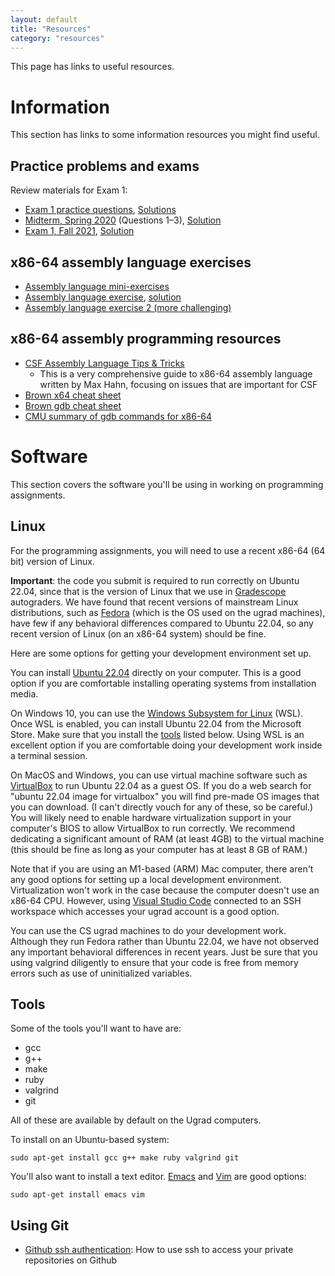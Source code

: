 ```yaml
---
layout: default
title: "Resources"
category: "resources"
---
```


This page has links to useful resources.

# Information

This section has links to some information resources you might find useful.

## Practice problems and exams

Review materials for Exam 1:

* [Exam 1 practice questions](resources/exam1review.html), [Solutions](resources/exam1review-solutions.html)
* [Midterm, Spring 2020](resources/midterm-spring2020.pdf) (Questions 1–3), [Solution](resources/midterm-spring2020-soln.pdf)
* [Exam 1, Fall 2021](resources/exam01-fall2021.pdf), [Solution](resources/exam01-fall2021-soln.pdf)

<!--
Review materials for Exam 2:

* [Exam 2 practice questions](resources/exam2review.html), [Solutions](resources/exam2review-solutions.html)
* [Midterm, Spring 2020](resources/midterm-spring2020.pdf) (Question 4), [Solution](resources/midterm-spring2020-soln.pdf)
* [Final exam, Spring 2020](resources/final-spring2020.pdf) (Questions 1–3), [Solution](resources/final-spring2020-soln.pdf)
* [Exam 2, Fall 2021](resources/exam02-fall2021.pdf), [Solution](resources/exam02-fall2021-soln.pdf)

Review materials for Exam 3:

* [Exam 3 practice questions](resources/exam3review.html), [Solutions](resources/exam3review-solutions.html)
* [Final exam, Fall 2019](resources/final-fall2019.pdf) (Questions 4–5), [Solution](resources/final-fall2019-soln.pdf)
* [Final exam, Spring 2020](resources/final-spring2020.pdf) (Questions 4–5), [Solution](resources/final-spring2020-soln.pdf)
* [Exam 3, Fall 2021](resources/exam03-fall2021.pdf), [Solution](resources/exam03-fall2021-soln.pdf)
-->

## x86-64 assembly language exercises

* [Assembly language mini-exercises](resources/assemblyMini.html)
* [Assembly language exercise](resources/assembly.html), [solution](resources/asmExerciseSoln.zip)
* [Assembly language exercise 2 (more challenging)](resources/assembly2.html)

## x86-64 assembly programming resources

* [CSF Assembly Language Tips & Tricks](https://jhucsf.github.io/csfdocs/assembly-tips-v0.1.1.pdf)
  * This is a very comprehensive guide to x86-64 assembly language written by
    Max Hahn, focusing on issues that are important for CSF
* [Brown x64 cheat sheet](https://cs.brown.edu/courses/cs033/docs/guides/x64_cheatsheet.pdf)
* [Brown gdb cheat sheet](https://cs.brown.edu/courses/cs033/docs/guides/gdb.pdf)
* [CMU summary of gdb commands for x86-64](http://csapp.cs.cmu.edu/3e/docs/gdbnotes-x86-64.pdf)

# Software

This section covers the software you'll be using in working on programming assignments.

## Linux

For the programming assignments, you will need to use a recent x86-64 (64 bit) version of Linux.

**Important**: the code you submit is required to run correctly on Ubuntu 22.04, since
that is the version of Linux that we use in [Gradescope](https://www.gradescope.com/) autograders.
We have found that recent versions of mainstream Linux distributions, such as
[Fedora](https://getfedora.org/) (which is the OS used on the ugrad machines),
have few if any behavioral differences compared to Ubuntu 22.04, so any
recent version of Linux (on an x86-64 system) should be fine.

Here are some options for getting your development environment set up.

You can install [Ubuntu 22.04](https://releases.ubuntu.com/22.04/) directly on your
computer.  This is a good option if you are comfortable installing operating systems
from installation media.

On Windows 10, you can use the [Windows Subsystem for Linux](https://docs.microsoft.com/en-us/windows/wsl/install-win10)
(WSL).  Once WSL is enabled, you can install Ubuntu 22.04 from the Microsoft Store.  Make sure that
you install the [tools](#tools) listed below.  Using WSL is an excellent option if you are
comfortable doing your development work inside a terminal session.

On MacOS and Windows, you can use virtual machine software such as [VirtualBox](https://www.virtualbox.org/)
to run Ubuntu 22.04 as a guest OS.  If you do a web search for "ubuntu 22.04 image for virtualbox"
you will find pre-made OS images that you can download.  (I can't directly vouch for any of these,
so be careful.)  You will likely need to enable hardware virtualization support in your computer's
BIOS to allow VirtualBox to run correctly.  We recommend dedicating a significant amount of RAM
(at least 4GB) to the virtual machine (this should be fine as long as your computer has at least
8 GB of RAM.)

Note that if you are using an M1-based (ARM) Mac computer, there aren't any good
options for setting up a local development environment.  Virtualization won't work
in the case because the computer doesn't use an x86-64 CPU. However, using
[Visual Studio Code](https://code.visualstudio.com/) connected to an SSH
workspace which accesses your ugrad account is a good option.

You can use the CS ugrad machines to do your development work. Although
they run Fedora rather than Ubuntu 22.04, we have not observed any
important behavioral differences in recent years. Just be sure that you
using valgrind diligently to ensure that your code is free from memory
errors such as use of uninitialized variables.

## Tools

Some of the tools you'll want to have are:

* gcc
* g++
* make
* ruby
* valgrind
* git

All of these are available by default on the Ugrad computers.

To install on an Ubuntu-based system:

```
sudo apt-get install gcc g++ make ruby valgrind git
```

You'll also want to install a text editor.  [Emacs](https://www.gnu.org/software/emacs/) and [Vim](https://www.vim.org/) are good options:

```
sudo apt-get install emacs vim
```

## Using Git

* [Github ssh authentication](resources/github-ssh.html): How to use ssh to access
  your private repositories on Github
